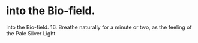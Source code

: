 # into the Bio-field.

into the Bio-field.
16.  Breathe naturally for a minute or two, as the feeling of the Pale Silver Light